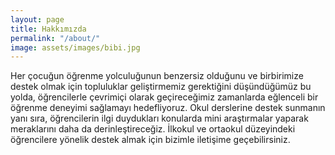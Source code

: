 ```yaml
---
layout: page
title: Hakkımızda
permalink: "/about/"
image: assets/images/bibi.jpg
---
```


Her çocuğun öğrenme yolculuğunun benzersiz olduğunu ve birbirimize destek olmak için topluluklar geliştirmemiz gerektiğini düşündüğümüz bu yolda, öğrencilerle çevrimiçi olarak geçireceğimiz zamanlarda eğlenceli bir öğrenme deneyimi sağlamayı hedefliyoruz. Okul derslerine destek sunmanın yanı sıra, öğrencilerin ilgi duydukları konularda mini araştırmalar yaparak meraklarını daha da derinleştireceğiz. İlkokul ve ortaokul düzeyindeki öğrencilere yönelik destek almak için bizimle iletişime geçebilirsiniz.
